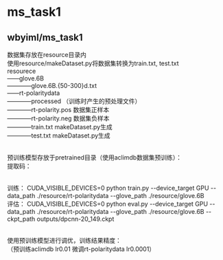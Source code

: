 # ms_task1

## wbyiml/ms_task1 


数据集存放在resource目录内 <br />
使用resource/makeDataset.py将数据集转换为train.txt, test.txt <br /> 
resourece <br /> 
——glove.6B <br /> 
————glove.6B.{50-300}d.txt   <br /> 
——rt-polaritydata   <br /> 
————processed   （训练时产生的预处理文件） <br /> 
————rt-polarity.pos   数据集正样本 <br /> 
————rt-polarity.neg   数据集负样本 <br /> 
————train.txt     makeDataset.py生成 <br /> 
————test.txt      makeDataset.py生成 <br />  <br /> 


预训练模型存放于pretrained目录（使用aclimdb数据集预训练）：   <br /> 
提取码：   <br />  <br /> 


训练：
CUDA_VISIBLE_DEVICES=0 python train.py --device_target GPU --data_path ./resource/rt-polaritydata --glove_path ./resource/glove.6B  <br /> 
评估：
CUDA_VISIBLE_DEVICES=0 python eval.py --device_target GPU --data_path ./resource/rt-polaritydata --glove_path ./resource/glove.6B --ckpt_path outputs/dpcnn-20_149.ckpt
 <br />  <br /> 

使用预训练模型进行调优，训练结果精度：  <br /> 
（预训练aclimdb lr0.01  微调rt-polaritydata lr0.0001）


